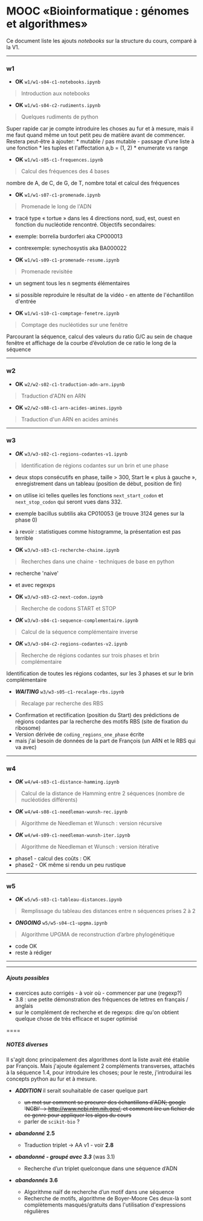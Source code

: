 # MOOC «Bioinformatique : génomes et algorithmes»

Ce document liste les ajouts *notebooks* sur la structure du cours, comparé à la V1.

****
### w1

* **OK** `w1/w1-s04-c1-notebooks.ipynb`
> Introduction aux notebooks
 
* **OK** `w1/w1-s04-c2-rudiments.ipynb` 
> Quelques rudiments de python

  Super rapide car je compte introduire les choses au fur et à mesure, mais il me faut quand même un tout petit peu de matière avant de commencer. Restera peut-être à ajouter:
    * mutable / pas mutable - passage d'une liste à une fonction
    * les tuples et l'affectation a,b = (1, 2)
    * enumerate vs range

* **OK** `w1/w1-s05-c1-frequences.ipynb` 
> Calcul des fréquences des 4 bases

  nombre de A, de C, de G, de T, nombre total et calcul des fréquences

* **OK** `w1/w1-s07-c1-promenade.ipynb` 
> Promenade le long de l'ADN

  * tracé type « tortue » dans les 4 directions nord, sud, est, ouest en fonction du nucléotide rencontré. Objectifs secondaires:
  * exemple: borrelia burdorferi aka CP000013
  * contrexemple: synechosystis aka BA000022

* **OK** `w1/w1-s09-c1-promenade-resume.ipynb` 
> Promenade revisitée
  * un segment tous les n segments élémentaires
  * si possible reproduire le résultat de la vidéo - en attente de l'échantillon d'entrée

* **OK** `w1/w1-s10-c1-comptage-fenetre.ipynb`
> Comptage des nucléotides sur une fenêtre

  Parcourant la séquence, calcul des valeurs du ratio G/C au sein de chaque fenêtre et affichage de la courbe d’évolution de ce ratio le long de la séquence

****
### w2

* **OK** `w2/w2-s02-c1-traduction-adn-arn.ipynb`
> Traduction d'ADN en ARN

* **OK** `w2/w2-s08-c1-arn-acides-amines.ipynb`
> Traduction d'un ARN en acides aminés

****
### w3

* ***OK*** `w3/w3-s02-c1-regions-codantes-v1.ipynb`
> Identification de régions codantes sur un brin et une phase 
 
  * deux stops consécutifs en phase, taille > 300, Start le « plus à gauche », enregistrement dans un tableau (position de début, position de fin)
  * on utilise ici telles quelles les fonctions `next_start_codon` et `next_stop_codon` qui seront vues dans 332.
  * exemple bacillus subtilis aka CP010053 (je trouve 3124 genes sur la phase 0)
  * à revoir : statistiques comme histogramme, la présentation est pas terrible
 
* **OK** `w3/w3-s03-c1-recherche-chaine.ipynb`
> Recherches dans une chaine - techniques de base en python

  * recherche 'naive' 
  * et avec regexps

* **OK** `w3/w3-s03-c2-next-codon.ipynb`
> Recherche de codons START et STOP 

* ***OK*** `w3/w3-s04-c1-sequence-complementaire.ipynb`
> Calcul de la séquence complémentaire inverse

* ***OK*** `w3/w3-s04-c2-regions-codantes-v2.ipynb` 
> Recherche de régions codantes sur trois phases et brin complémentaire

  Identification de toutes les régions codantes, sur les 3 phases et sur le brin complémentaire

* ***WAITING*** `w3/w3-s05-c1-recalage-rbs.ipynb`
> Recalage par recherche des RBS
 
  * Confirmation et rectification (position du Start) des prédictions de régions codantes par la recherche des motifs RBS (site de fixation du ribosome)
  * Version dérivée de `coding_regions_one_phase` écrite
  * mais j'ai besoin de données de la part de François (un ARN et le RBS qui va avec)

****
### w4

* ***OK*** `w4/w4-s03-c1-distance-hamming.ipynb`
> Calcul de la distance de Hamming entre 2 séquences (nombre de nucléotides différents)

* ***OK*** `w4/w4-s08-c1-needleman-wunsh-rec.ipynb`
> Algorithme de Needleman et Wunsch : version récursive

* ***OK*** `w4/w4-s09-c1-needleman-wunsh-iter.ipynb`
> Algorithme de Needleman et Wunsch : version itérative

  * phase1 - calcul des coûts : OK
  * phase2 - OK même si rendu un peu rustique

****
### w5

* ***OK*** `w5/w5-s03-c1-tableau-distances.ipynb`
> Remplissage du tableau des distances entre n séquences prises 2 à 2

* ***ONGOING*** `w5/w5-s04-c1-upgma.ipynb`
> Algorithme UPGMA de reconstruction d’arbre phylogénétique

  * code OK
  * reste à rédiger

****

****
##### Ajouts possibles

* exercices auto corrigés - à voir où - commencer par une (regexp?)
* 3.8 : une petite démonstration des fréquences de lettres en français / anglais
* sur le complément de recherche et de regexps: dire qu'on obtient quelque chose de très efficace et super optimisé

====
##### NOTES diverses


Il s'agit donc principalement des algorithmes dont la liste avait été établie par François. Mais j'ajoute également 2 compléments transverses, attachés à la séquence 1.4, pour introduire les choses; pour le reste, j'introduirai les concepts python au fur et à mesure.

* ***ADDITION*** il serait souhaitable de caser quelque part 

  * ~~un mot sur comment se procurer des échantillons d'ADN; google 'NCBI' -> http://www.ncbi.nlm.nih.gov/, et comment lire un fichier de ce genre pour appliquer les algos du cours~~
  * parler de `scikit-bio` ?

* ***abandonné*** **2.5** 
  * Traduction triplet -> AA v1 - voir **2.8**

* ***abandonné - groupé avec 3.3*** (was 3.1) 
  * Recherche d’un triplet quelconque dans une séquence d’ADN

* ***abandonnés*** **3.6** 
  * Algorithme naïf de recherche d’un motif dans une séquence
  * Recherche de motifs, algorithme de Boyer-Moore
  Ces deux-là sont complètements masqués/gratuits dans l'utilisation d'expressions régulières



